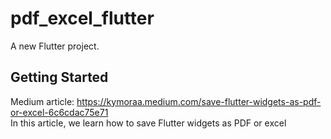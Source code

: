 # pdf_excel_flutter

A new Flutter project.

## Getting Started

Medium article: https://kymoraa.medium.com/save-flutter-widgets-as-pdf-or-excel-6c6cdac75e71 </br>
In this article, we learn how to save Flutter widgets as PDF or excel
